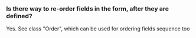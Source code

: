 ### Is there way to re-order fields in the form, after they are defined?

Yes. See class "Order", which can be used for ordering fields sequence too